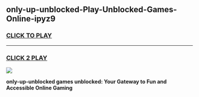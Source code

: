 
## only-up-unblocked-Play-Unblocked-Games-Online-ipyz9
<h3>
<a href="https://premium76.site?title=only-up-unblocked&ref=25A">CLICK TO PLAY</a></h3>
<hr>

<h3>
<a href="https://premium76.site?title=only-up-unblocked&ref=25A">CLICK 2 PLAY</a>
  
</h3>

<a href="https://premium76.site?title=only-up-unblocked&ref=25A"><img src="https://clearcache.store/games.png"></a>


**only-up-unblocked games unblocked: Your Gateway to Fun and Accessible Online Gaming**
